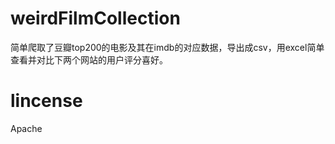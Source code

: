 # weirdFilmCollection

简单爬取了豆瓣top200的电影及其在imdb的对应数据，导出成csv，用excel简单查看并对比下两个网站的用户评分喜好。


# lincense

Apache